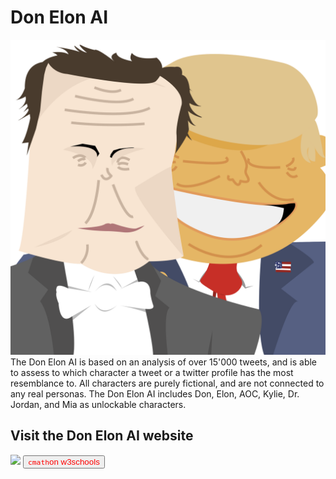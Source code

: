 # Don Elon AI
![Logo](https://raw.githubusercontent.com/BenNorsk/DonElonAI/main/images/appicon_transparent.svg)
The Don Elon AI is based on an analysis of over 15'000 tweets, and is able to assess to which character a tweet or a twitter profile has the most resemblance to. All characters are purely fictional, and are not connected to any real personas. The Don Elon AI includes Don, Elon, AOC, Kylie, Dr. Jordan, and Mia as unlockable characters.

## Visit the Don Elon AI website
[<img src="https://s18955.pcdn.co/wp-content/uploads/2018/02/github.png" width="25"/>](https://donelon.app/)
<a><button name="button" style = "color: red" onclick="https://www.w3schools.com/CPP/cpp_math.asp">`cmath`on w3schools</button></a>
